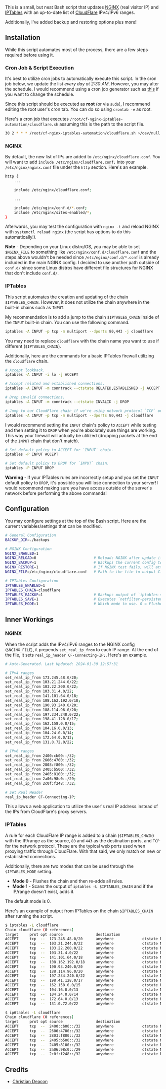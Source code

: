 This is a small, but neat Bash script that updates [NGINX](https://www.nginx.com/) (real visitor IP) and [IPTables](https://en.wikipedia.org/wiki/Iptables) with an up-to-date list of [CloudFlare](https://www.cloudflare.com/) IPv4/IPv6 ranges.

Additionally, I've added backup and restoring options plus more!

## Installation
While this script automates most of the process, there are a few steps required before using it.

### Cron Job & Script Execution
It's best to utilize cron jobs to automatically execute this script. In the cron job below, we update the list *every day at 2:30 AM*. However, you may alter the schedule. I would recommend using a cron job generator such as [this](https://crontab.guru/) if you want to change the schedule.

Since this script should be executed as **root** (or via `sudo`), I recommend editing the root user's cron tab. You can do so using `crontab -e` as root.

Here's a cron job that executes `/root/cf-nginx-iptables-automation/cloudflare.sh` assuming this is the path to the script file.

```bash
30 2 * * * /root/cf-nginx-iptables-automation/cloudflare.sh >/dev/null 2>&1
```

### NGINX
By default, the new list of IPs are added to `/etc/nginx/cloudflare.conf`. You will want to add `include /etc/nginx/cloudflare.conf;` into your `/etc/nginx/nginx.conf` file under the `http` section. Here's an example.

```bash
http {
    ...

	include /etc/nginx/cloudflare.conf;

    ...

	include /etc/nginx/conf.d/*.conf;
	include /etc/nginx/sites-enabled/*;
}
```

Afterwards, you may test the configuration with `nginx -t` and reload NGINX with `systemctl reload nginx` (the script has options to do this automatically!).

**Note** - Depending on your Linux distro/OS, you may be able to set `$NGINX_FILE` to something like `/etc/nginx/conf.d/cloudflare.conf` and the steps above wouldn't be needed since `/etc/nginx/conf.d/*.conf` is already included in the main NGINX config. I decided to use another path outside of `conf.d/` since some Linux distros have different file structures for NGINX that don't include `conf.d/`.

### IPTables
This script automates the creation and updating of the chain `$IPTABLES_CHAIN`. However, it does not utilize the chain anywhere in the built-in chains such as `INPUT`.

My recommendation is to add a jump to the chain `$IPTABLES_CHAIN` inside of the `INPUT` built-in chain. You can use the following command.

```bash
iptables -A INPUT -p tcp -m multiport --dports 80,443 -j cloudflare
```

You may need to replace `cloudflare` with the chain name you want to use if different (`$IPTABLES_CHAIN`).

Additionally, here are the commands for a basic IPTables firewall utilizing the `cloudflare` chain.

```bash
# Accept lookback.
iptables -A INPUT -i lo -j ACCEPT

# Accept related and established connections.
iptables -A INPUT -m conntrack --ctstate RELATED,ESTABLISHED -j ACCEPT

# Drop invalid connections.
iptables -A INPUT -m conntrack --ctstate INVALID -j DROP

# Jump to our CloudFlare chain if we're using network protocol `TCP` on destination ports 80 and 443.
iptables -A INPUT -p tcp -m multiport --dports 80,443 -j cloudflare
```

I would recommend setting the `INPUT` chain's policy to `ACCEPT` while testing and then setting it to `DROP` when you're absolutely sure things are working. This way your firewall will actually be utilized (dropping packets at the end of the `INPUT` chain that don't match).

```bash
# Set default policy to ACCEPT for `INPUT` chain.
iptables -P INPUT ACCEPT

# Set default policy to DROP for `INPUT` chain.
iptables -P INPUT DROP
```

**Warning** - If your IPTables rules are incorrectly setup and you set the `INPUT` default policy to `DROP`, it's possible you will lose connection to your server! I would recommend making sure you have access outside of the server's network before performing the above commands!

## Configuration
You may configure settings at the top of the Bash script. Here are the current variables/settings that can be modified.

```bash
# General Configuration
BACKUP_DIR=./backups

# NGINX Configuration
NGINX_ENABLED=1
NGINX_RELOAD=0                          # Reloads NGINX after update if test is successful.
NGINX_BACKUP=1                          # Backups the current config to `$NGINX_BACKUP/nginx_$dateSimple.bak`.
NGINX_RESTORE=1                         # If NGINX test fails, will attempt to restore file. Make sure `$NGINX_BACKUP` is enabled!
NGINX_FILE=/etc/nginx/cloudflare.conf   # Path to the file to output CloudFlare configuration to. This should be the file included in your NGINX config.

# IPTables Configuration
IPTABLES_ENABLED=1
IPTABLES_CHAIN=cloudflare
IPTABLES_BACKUP=1                       # Backups output of `iptables-save` to `$BACKUPS_DIR/iptables_$dateSimple.bak`. 
IPTABLES_SAVE=1                         # Executes `netfilter-persistent save` when finished so rules are re-added on reboot. You must have the `iptables-persistent` package or something similar installed.
IPTABLES_MODE=1                         # Which mode to use. 0 = Flushes chain and re-adds all rules. > 0 = Scans output of `iptables -L <chain>` and if the IP range doesn't exist, adds it.
```

## Inner Workings
### NGINX
When the script adds the IPv4/IPv6 ranges to the NGINX config (`$NGINX_FILE`), it prepends `set_real_ip_from` to each IP range. At the end of the file, it sets `real_ip_header CF-Connecting-IP;`. Here's an example.

```bash
# Auto-Generated. Last Updated: 2024-01-30 12:57:31

# IPv4 ranges
set_real_ip_from 173.245.48.0/20;
set_real_ip_from 103.21.244.0/22;
set_real_ip_from 103.22.200.0/22;
set_real_ip_from 103.31.4.0/22;
set_real_ip_from 141.101.64.0/18;
set_real_ip_from 108.162.192.0/18;
set_real_ip_from 190.93.240.0/20;
set_real_ip_from 188.114.96.0/20;
set_real_ip_from 197.234.240.0/22;
set_real_ip_from 198.41.128.0/17;
set_real_ip_from 162.158.0.0/15;
set_real_ip_from 104.16.0.0/13;
set_real_ip_from 104.24.0.0/14;
set_real_ip_from 172.64.0.0/13;
set_real_ip_from 131.0.72.0/22;

# IPv6 ranges
set_real_ip_from 2400:cb00::/32;
set_real_ip_from 2606:4700::/32;
set_real_ip_from 2803:f800::/32;
set_real_ip_from 2405:b500::/32;
set_real_ip_from 2405:8100::/32;
set_real_ip_from 2a06:98c0::/29;
set_real_ip_from 2c0f:f248::/32;

# Set Real Header
real_ip_header CF-Connecting-IP;
```

This allows a web application to utilize the user's real IP address instead of the IPs from CloudFlare's proxy servers.

### IPTables
A rule for each CloudFlare IP range is added to a chain (`$IPTABLES_CHAIN`) with the IP/range as the source, `80` and `443` as the destination ports, and `TCP` for the network protocol. These are the typical web ports used when proxying traffic through CloudFlare. With that said, we only match on new or established connections.

Additionally, there are two modes that can be used through the `$IPTABLES_MODE` setting.

* **Mode 0** - Flushes the chain and then re-adds all rules.
* **Mode 1** - Scans the output of `iptables -L $IPTABLES_CHAIN` and if the IP/range doesn't exist, adds it.

The default mode is 0.

Here's an example of output from IPTables on the chain `$IPTABLES_CHAIN` after running the script.

```bash
$ iptables -L cloudflare
Chain cloudflare (0 references)
target     prot opt source               destination         
ACCEPT     tcp  --  173.245.48.0/20      anywhere             ctstate NEW,ESTABLISHED multiport dports http,https
ACCEPT     tcp  --  103.21.244.0/22      anywhere             ctstate NEW,ESTABLISHED multiport dports http,https
ACCEPT     tcp  --  103.22.200.0/22      anywhere             ctstate NEW,ESTABLISHED multiport dports http,https
ACCEPT     tcp  --  103.31.4.0/22        anywhere             ctstate NEW,ESTABLISHED multiport dports http,https
ACCEPT     tcp  --  141.101.64.0/18      anywhere             ctstate NEW,ESTABLISHED multiport dports http,https
ACCEPT     tcp  --  108.162.192.0/18     anywhere             ctstate NEW,ESTABLISHED multiport dports http,https
ACCEPT     tcp  --  190.93.240.0/20      anywhere             ctstate NEW,ESTABLISHED multiport dports http,https
ACCEPT     tcp  --  188.114.96.0/20      anywhere             ctstate NEW,ESTABLISHED multiport dports http,https
ACCEPT     tcp  --  197.234.240.0/22     anywhere             ctstate NEW,ESTABLISHED multiport dports http,https
ACCEPT     tcp  --  198.41.128.0/17      anywhere             ctstate NEW,ESTABLISHED multiport dports http,https
ACCEPT     tcp  --  162.158.0.0/15       anywhere             ctstate NEW,ESTABLISHED multiport dports http,https
ACCEPT     tcp  --  104.16.0.0/13        anywhere             ctstate NEW,ESTABLISHED multiport dports http,https
ACCEPT     tcp  --  104.24.0.0/14        anywhere             ctstate NEW,ESTABLISHED multiport dports http,https
ACCEPT     tcp  --  172.64.0.0/13        anywhere             ctstate NEW,ESTABLISHED multiport dports http,https
ACCEPT     tcp  --  131.0.72.0/22        anywhere             ctstate NEW,ESTABLISHED multiport dports http,https

$ ip6tables -L cloudflare
Chain cloudflare (0 references)
target     prot opt source               destination         
ACCEPT     tcp  --  2400:cb00::/32       anywhere             ctstate NEW,ESTABLISHED multiport dports http,https
ACCEPT     tcp  --  2606:4700::/32       anywhere             ctstate NEW,ESTABLISHED multiport dports http,https
ACCEPT     tcp  --  2803:f800::/32       anywhere             ctstate NEW,ESTABLISHED multiport dports http,https
ACCEPT     tcp  --  2405:b500::/32       anywhere             ctstate NEW,ESTABLISHED multiport dports http,https
ACCEPT     tcp  --  2405:8100::/32       anywhere             ctstate NEW,ESTABLISHED multiport dports http,https
ACCEPT     tcp  --  2a06:98c0::/29       anywhere             ctstate NEW,ESTABLISHED multiport dports http,https
ACCEPT     tcp  --  2c0f:f248::/32       anywhere             ctstate NEW,ESTABLISHED multiport dports http,https
```

## Credits
* [Christian Deacon](https://github.com/gamemann)